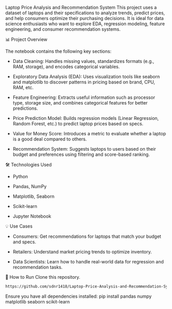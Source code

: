 Laptop Price Analysis and Recommendation System
This project uses a dataset of laptops and their specifications to analyze trends, predict prices, and help consumers optimize their purchasing decisions. It is ideal for data science enthusiasts who want to explore EDA, regression modeling, feature engineering, and consumer recommendation systems.


📊 Project Overview

The notebook contains the following key sections:

- Data Cleaning: Handles missing values, standardizes formats (e.g., RAM, storage), and encodes categorical variables.

- Exploratory Data Analysis (EDA): Uses visualization tools like seaborn and matplotlib to discover patterns in pricing based on brand, CPU, RAM, etc.

- Feature Engineering: Extracts useful information such as processor type, storage size, and combines categorical features for better predictions.

- Price Prediction Model: Builds regression models (Linear Regression, Random Forest, etc.) to predict laptop prices based on specs.

- Value for Money Score: Introduces a metric to evaluate whether a laptop is a good deal compared to others.

- Recommendation System: Suggests laptops to users based on their budget and preferences using filtering and score-based ranking.


🛠️ Technologies Used

- Python 

- Pandas, NumPy

- Matplotlib, Seaborn

- Scikit-learn

- Jupyter Notebook


💡 Use Cases

- Consumers: Get recommendations for laptops that match your budget and specs.

- Retailers: Understand market pricing trends to optimize inventory.

- Data Scientists: Learn how to handle real-world data for regression and recommendation tasks.


🚀 How to Run
Clone this repository.
```bash
https://github.com/sdnr1418/Laptop-Price-Analysis-and-Recommendation-System.git
```

Ensure you have all dependencies installed: pip install pandas numpy matplotlib seaborn scikit-learn
